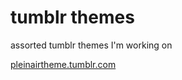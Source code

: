 # tumblr themes
assorted tumblr themes I'm working on

[pleinairtheme.tumblr.com](pleinairtheme.tumblr.com)
